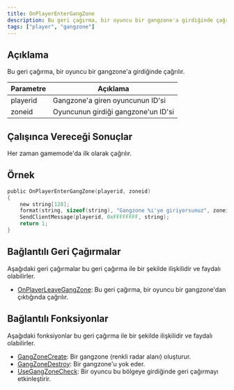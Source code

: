 ```yaml
---
title: OnPlayerEnterGangZone
description: Bu geri çağırma, bir oyuncu bir gangzone'a girdiğinde çağrılır.
tags: ["player", "gangzone"]
---
```


<VersionWarn name='callback' version='omp v1.1.0.2612' />

## Açıklama

Bu geri çağırma, bir oyuncu bir gangzone'a girdiğinde çağrılır.

| Parametre     | Açıklama                                     |
| -------- | -------------------------------------------- |
| playerid | Gangzone'a giren oyuncunun ID'si             |
| zoneid   | Oyuncunun girdiği gangzone'un ID'si          |

## Çalışınca Vereceği Sonuçlar

Her zaman gamemode'da ilk olarak çağrılır.

## Örnek

```c
public OnPlayerEnterGangZone(playerid, zoneid)
{
    new string[128];
    format(string, sizeof(string), "Gangzone %i'ye giriyorsunuz", zoneid);
    SendClientMessage(playerid, 0xFFFFFFFF, string);
    return 1;
}
```

## Bağlantılı Geri Çağırmalar

Aşağıdaki geri çağırmalar bu geri çağırma ile bir şekilde ilişkilidir ve faydalı olabilirler.

- [OnPlayerLeaveGangZone](OnPlayerLeaveGangZone): Bu geri çağırma, bir oyuncu bir gangzone'dan çıktığında çağrılır.

## Bağlantılı Fonksiyonlar

Aşağıdaki fonksiyonlar bu geri çağırma ile bir şekilde ilişkilidir ve faydalı olabilirler.

- [GangZoneCreate](../functions/GangZoneCreate): Bir gangzone (renkli radar alanı) oluşturur.
- [GangZoneDestroy](../functions/GangZoneDestroy): Bir gangzone'u yok eder.
- [UseGangZoneCheck](../functions/UseGangZoneCheck): Bir oyuncu bu bölgeye girdiğinde geri çağırmayı etkinleştirir.